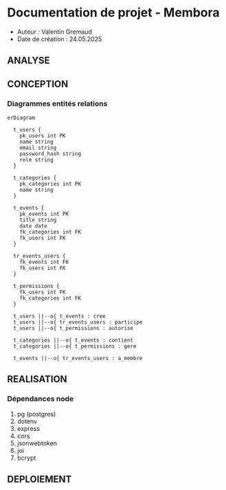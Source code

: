 # Documentation de projet - Membora

- Auteur : Valentin Gremaud
- Date de création : 24.05.2025

## ANALYSE

## CONCEPTION

### Diagrammes entités relations

```mermaid
erDiagram

  t_users {
    pk_users int PK
    name string
    email string
    password_hash string
    role string
  }

  t_categories {
    pk_categories int PK
    name string
  }

  t_events {
    pk_events int PK
    title string
    date date
    fk_categories int FK
    fk_users int FK
  }

  tr_events_users {
    fk_events int FK
    fk_users int FK
  }

  t_permissions {
    fk_users int FK
    fk_categories int FK
  }

  t_users ||--o{ t_events : cree
  t_users ||--o{ tr_events_users : participe
  t_users ||--o{ t_permissions : autorise

  t_categories ||--o{ t_events : contient
  t_categories ||--o{ t_permissions : gere

  t_events ||--o{ tr_events_users : a_membre
```

## REALISATION

### Dépendances node

1. pg (postgres)
2. dotenv
3. express
4. cors
5. jsonwebtoken
6. joi
7. bcrypt

## DEPLOIEMENT
